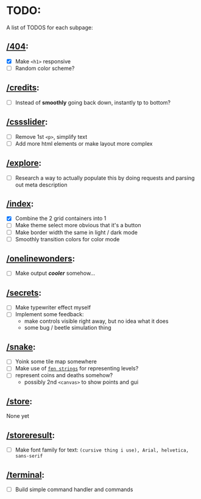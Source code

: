 # TODO:
A list of TODOS for each subpage:

## [/404](https://bulmenisaurus.github.io/404):
 - [x] Make `<h1>` responsive
 - [ ] Random color scheme?
## [/credits](https://bulmenisaurus.github.io/credits):
 - [ ] Instead of **smoothly** going back down, instantly tp to bottom?
## [/cssslider](https://bulmenisaurus.github.io/cssslider):
 - [ ] Remove 1st `<p>`, simplify text
 - [ ] Add more html elements or make layout more complex
## [/explore](https://bulmenisaurus.github.io/explore):
 - [ ] Research a way to actually populate this by doing requests and parsing out meta description
## [/index](https://bulmenisaurus.github.io/index):
 - [x] Combine the 2 grid containers into 1
 - [ ] Make theme select more obvious that it's a button
 - [ ] Make border width the same in light / dark mode
 - [ ] Smoothly transition colors for color mode
## [/onelinewonders](https://bulmenisaurus.github.io/onelinewonders):
 - [ ] Make output ***cooler*** somehow...
## [/secrets](https://bulmenisaurus.github.io/secrets):
 - [ ] Make typewriter effect myself
 - [ ] Implement some feedback:
   -  make controls visible right away, but no idea what it does
   -  some bug / beetle simulation thing
## [/snake](https://bulmenisaurus.github.io/snake):
 - [ ] Yoink some tile map somewhere
 - [ ] Make use of [`fen strings`](https://en.wikipedia.org/wiki/Forsyth%E2%80%93Edwards_Notation) for representing levels?
 - [ ] represent coins and deaths somehow?
   - possibly 2nd `<canvas>` to show points and gui
## [/store](https://bulmenisaurus.github.io/store): 
None yet
## [/storeresult](https://bulmenisaurus.github.io/storeresult):
 - [ ] Make font family for text: `(cursive thing i use), Arial, helvetica, sans-serif`
## [/terminal](https://bulmenisaurus.github.io/terminal):
 - [ ] Build simple command handler and commands
